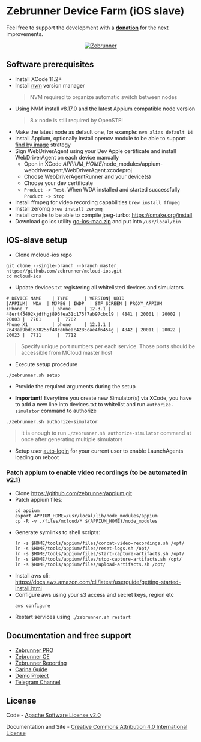 Zebrunner Device Farm (iOS slave)
==================

Feel free to support the development with a [**donation**](https://www.paypal.com/donate?hosted_button_id=JLQ4U468TWQPS) for the next improvements.

<p align="center">
  <a href="https://zebrunner.com/"><img alt="Zebrunner" src="https://github.com/zebrunner/zebrunner/raw/master/docs/img/zebrunner_intro.png"></a>
</p>

## Software prerequisites
* Install XCode 11.2+
* Install [nvm](https://github.com/nvm-sh/nvm) version manager
  > NVM required to organize automatic switch between nodes
* Using NVM install v8.17.0 and the latest Appium compatible node version
  > 8.x node is still required by OpenSTF!
* Make the latest node as default one, for example:
  `nvm alias default 14`
* Install Appium, optionally install opencv module to be able to support [find by image](https://zebrunner.github.io/carina/automation/mobile/#how-to-use-find-by-image-strategy) strategy
* Sign WebDriverAgent using your Dev Apple certificate and install WebDriverAgent on each device manually
  * Open in XCode <i>APPIUM_HOME</i>/node_modules/appium-webdriveragent/WebDriverAgent.xcodeproj
  * Choose WebDriverAgentRunner and your device(s)
  * Choose your dev certificate
  * `Product -> Test`. When WDA installed and started successfully `Product -> Stop`
* Install ffmpeg for video recording capabilities
  `brew install ffmpeg`
* Install zeromq
  `brew install zeromq`
* Install cmake to be able to compile jpeg-turbo: https://cmake.org/install
* Download go ios utility [go-ios-mac.zip](https://github.com/danielpaulus/go-ios/releases/latest/download/go-ios-mac.zip) and put into `/usr/local/bin`

## iOS-slave setup
* Clone mcloud-ios repo
```
git clone --single-branch --branch master https://github.com/zebrunner/mcloud-ios.git
cd mcloud-ios
```

* Update devices.txt registering all whitelisted devices and simulators
```
# DEVICE NAME    | TYPE      | VERSION| UDID                                     |APPIUM|  WDA  | MJPEG | IWDP  | STF_SCREEN | PROXY_APPIUM
iPhone_7         | phone     | 12.3.1 | 48ert45492kjdfhgj896fea31c175f7ab97cbc19 | 4841 | 20001 | 20002 | 20003 |  7701      |  7702
Phone_X1         | phone     | 12.3.1 | 7643aa9bd1638255f48ca6beac4285cae4f6454g | 4842 | 20011 | 20022 | 20023 |  7711      |  7712
```

  > Specify unique port numbers per each service. Those ports should be accessible from MCloud master host

* Execute setup procedure
```
./zebrunner.sh setup
```

* Provide the required arguments during the setup

* <b>Important!</b> Everytime you create new Simulator(s) via XCode, you have to add a new line into devices.txt to whitelist and run `authorize-simulator` command to authorize
```
./zebrunner.sh authorize-simulator
```
  > It is enough to run `./zebrunner.sh authorize-simulator` command at once after generating multiple simulators

* Setup user [auto-login](https://support.apple.com/en-us/HT201476) for your current user to enable LaunchAgents loading on reboot

### Patch appium to enable video recordings (to be automated in v2.1)
* Clone https://github.com/zebrunner/appium.git
* Patch appium files:
  ```
  cd appium
  export APPIUM_HOME=/usr/local/lib/node_modules/appium
  cp -R -v ./files/mcloud/* ${APPIUM_HOME}/node_modules
  ```
* Generate symlinks to shell scripts:
  ```
  ln -s $HOME/tools/appium/files/concat-video-recordings.sh /opt/
  ln -s $HOME/tools/appium/files/reset-logs.sh /opt/
  ln -s $HOME/tools/appium/files/start-capture-artifacts.sh /opt/
  ln -s $HOME/tools/appium/files/stop-capture-artifacts.sh /opt/
  ln -s $HOME/tools/appium/files/upload-artifacts.sh /opt/
  ```
* Install aws cli: https://docs.aws.amazon.com/cli/latest/userguide/getting-started-install.html
* Configure aws using your s3 access and secret keys, region etc
  ```
  aws configure
  ```
* Restart services using `./zebrunner.sh restart`

## Documentation and free support
* [Zebrunner PRO](https://zebrunner.com)
* [Zebrunner CE](https://zebrunner.github.io/community-edition)
* [Zebrunner Reporting](https://zebrunner.com/documentation)
* [Carina Guide](http://zebrunner.github.io/carina)
* [Demo Project](https://github.com/zebrunner/carina-demo)
* [Telegram Channel](https://t.me/zebrunner)

## License
Code - [Apache Software License v2.0](http://www.apache.org/licenses/LICENSE-2.0)

Documentation and Site - [Creative Commons Attribution 4.0 International License](http://creativecommons.org/licenses/by/4.0/deed.en_US)

